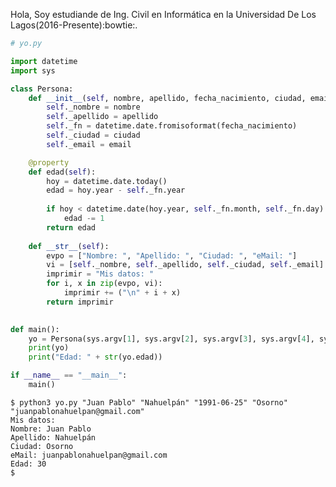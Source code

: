 Hola,
Soy estudiande de Ing. Civil en Informática en la Universidad De Los Lagos(2016-Presente):bowtie:.

```python
# yo.py

import datetime 
import sys

class Persona:
    def __init__(self, nombre, apellido, fecha_nacimiento, ciudad, email):
        self._nombre = nombre
        self._apellido = apellido
        self._fn = datetime.date.fromisoformat(fecha_nacimiento)
        self._ciudad = ciudad
        self._email = email

    @property    
    def edad(self):
        hoy = datetime.date.today()
        edad = hoy.year - self._fn.year
        
        if hoy < datetime.date(hoy.year, self._fn.month, self._fn.day):
            edad -= 1
        return edad
        
    def __str__(self):
        evpo = ["Nombre: ", "Apellido: ", "Ciudad: ", "eMail: "]
        vi = [self._nombre, self._apellido, self._ciudad, self._email]
        imprimir = "Mis datos: "
        for i, x in zip(evpo, vi):
            imprimir += ("\n" + i + x)
        return imprimir  
            

def main():
    yo = Persona(sys.argv[1], sys.argv[2], sys.argv[3], sys.argv[4], sys.argv[5]) 
    print(yo)
    print("Edad: " + str(yo.edad))

if __name__ == "__main__":
    main()

```
```shell
$ python3 yo.py "Juan Pablo" "Nahuelpán" "1991-06-25" "Osorno" "juanpablonahuelpan@gmail.com"
Mis datos: 
Nombre: Juan Pablo
Apellido: Nahuelpán
Ciudad: Osorno
eMail: juanpablonahuelpan@gmail.com
Edad: 30
$
```



<!---
jpnahuelpan/jpnahuelpan is a ✨ special ✨ repository because its `README.md` (this file) appears on your GitHub profile.
You can click the Preview link to take a look at your changes.
--->
